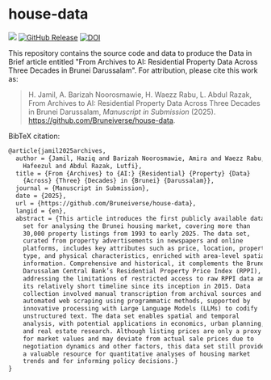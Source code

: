 
# house-data

<!-- badges: start -->
![](https://img.shields.io/badge/brunei-yakin-yellow)
[![GitHub Release](https://img.shields.io/github/v/release/Bruneiverse/house-data?color=white)](https://github.com/Bruneiverse/house-data/releases)
[![DOI](https://img.shields.io/badge/DOI-10.5281%2Fzenodo.14978544-black?color=%23232b2b)](https://doi.org/10.5281/zenodo.14978544)
<!-- badges: end -->

This repository contains the source code and data to produce the Data in Brief article entitled "From Archives to AI: Residential Property Data Across Three Decades in Brunei Darussalam".
For attribution, please cite this work as:

> H. Jamil, A. Barizah Noorosmawie, H. Waezz Rabu, L. Abdul Razak, From Archives to AI: Residential Property Data Across Three Decades in Brunei Darussalam, *Manuscript in Submission* (2025). https://github.com/Bruneiverse/house-data.

BibTeX citation:

```latex
@article{jamil2025archives,
  author = {Jamil, Haziq and Barizah Noorosmawie, Amira and Waezz Rabu,
    Hafeezul and Abdul Razak, Lutfi},
  title = {From {Archives} to {AI:} {Residential} {Property} {Data}
    {Across} {Three} {Decades} in {Brunei} {Darussalam}},
  journal = {Manuscript in Submission},
  date = {2025},
  url = {https://github.com/Bruneiverse/house-data},
  langid = {en},
  abstract = {This article introduces the first publicly available data
    set for analysing the Brunei housing market, covering more than
    30,000 property listings from 1993 to early 2025. The data set,
    curated from property advertisements in newspapers and online
    platforms, includes key attributes such as price, location, property
    type, and physical characteristics, enriched with area-level spatial
    information. Comprehensive and historical, it complements the Brunei
    Darussalam Central Bank’s Residential Property Price Index (RPPI),
    addressing the limitations of restricted access to raw RPPI data and
    its relatively short timeline since its inception in 2015. Data
    collection involved manual transcription from archival sources and
    automated web scraping using programmatic methods, supported by
    innovative processing with Large Language Models (LLMs) to codify
    unstructured text. The data set enables spatial and temporal
    analysis, with potential applications in economics, urban planning,
    and real estate research. Although listing prices are only a proxy
    for market values and may deviate from actual sale prices due to
    negotiation dynamics and other factors, this data set still provides
    a valuable resource for quantitative analyses of housing market
    trends and for informing policy decisions.}
}
```
